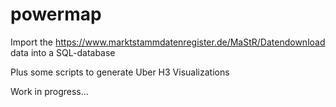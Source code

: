 # powermap

Import the https://www.marktstammdatenregister.de/MaStR/Datendownload data into a SQL-database

Plus some scripts to generate Uber H3 Visualizations

Work in progress... 
